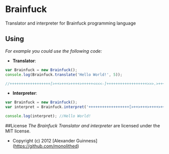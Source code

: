 # Brainfuck

Translator and interpreter for Brainfuck programming language

## Using
*For example you could use the following code:*

* <b>Translator</b>:

```javascript
var Brainfuck = new Brainfuck();
console.log(Brainfuck.translate('Hello World!', 5));

//++++++++++++++++++[>++>+++>++++>+++++<<<<-]++++++++++++++++++>>>.>+++++++++++.+++++++..+++.<<<----.>>+++++++++++++++.>.+++.------.--------.<<<+.
```

* <b>Interpreter</b>:

```javascript
var Brainfuck = new Brainfuck();
var interpret = Brainfuck.interpret('++++++++++++++++++[>++>+++>++++>+++++<<<<-]++++++++++++++++++>>>.>+++++++++++.+++++++..+++.<<<----.>>+++++++++++++++.>.+++.------.--------.<<<+.');

console.log(interpret); //Hello World!
```

##License
*The Brainfuck Translator and interpreter* are licensed under the MIT license.

* Copyright (c) 2012 [Alexander Guinness] (https://github.com/monolithed)